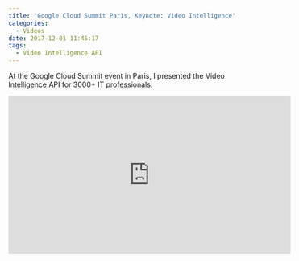```yaml
---
title: 'Google Cloud Summit Paris, Keynote: Video Intelligence'
categories:
  - Videos
date: 2017-12-01 11:45:17
tags:
  - Video Intelligence API
---
```


At the Google Cloud Summit event in Paris, I presented the Video Intelligence API for 3000+ IT professionals: 
<!--more-->
<iframe width="560" height="315" src="https://www.youtube.com/embed/ROSZHWkV4i8?start=4068" frameborder="0" allow="accelerometer; autoplay; encrypted-media; gyroscope; picture-in-picture" allowfullscreen></iframe>